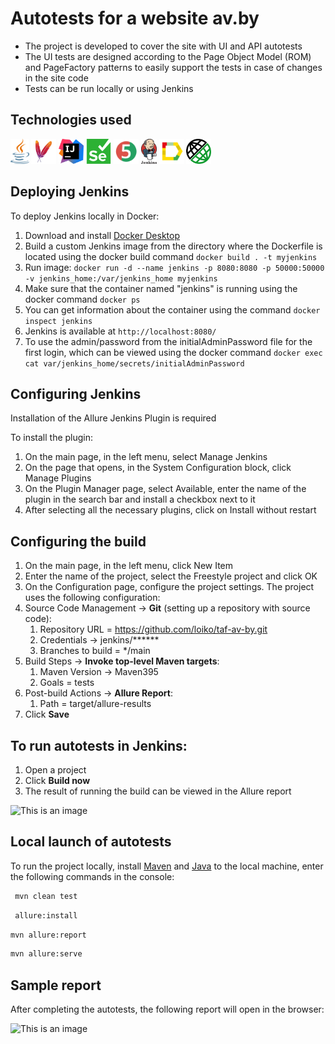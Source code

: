 # Autotests for a website av.by

* The project is developed to cover the site with UI and API autotests
* The UI tests are designed according to the Page Object Model (ROM) and PageFactory patterns to easily support the tests in case of changes in the site code
* Tests can be run locally or using Jenkins

## Technologies used

<a href="https://www.java.com/"><img src="/img/icons/java.svg" height="40"></a>
<a href="https://maven.apache.org/"><img src="/img/icons/maven.svg" height="40"></a>
<a href="https://www.jetbrains.com/idea/"><img src="/img/icons/intellij-idea.svg" height="40"></a>
<a href="https://www.selenium.dev/"><img src="/img/icons/selenium.svg" height="40"></a>
<a href="https://junit.org/"><img src="/img/icons/junit5.svg" height="40"></a>
<a href="https://www.jenkins.io/"><img src="/img/icons/jenkins.svg" height="40"></a>
<a href="https://docs.qameta.io/allure/"><img src="/img/icons/allure.svg" height="40"></a>
<a href="https://rest-assured.io/"><img src="/img/icons/rest-assured.png" height="40"></a>

## Deploying Jenkins
To deploy Jenkins locally in Docker:
1. Download and install [Docker Desktop](https://www.docker.com/products/docker-desktop/)
2. Build a custom Jenkins image from the directory where the Dockerfile is located using the docker build command ```docker build . -t myjenkins```
3. Run image: ```docker run -d --name jenkins -p 8080:8080 -p 50000:50000 -v jenkins_home:/var/jenkins_home myjenkins```
4. Make sure that the container named "jenkins" is running using the docker command ```docker ps```
5. You can get information about the container using the command ```docker inspect jenkins```
6. Jenkins is available at ```http://localhost:8080/```
7. To use the admin/password from the initialAdminPassword file for the first login, which can be viewed using the docker command ```docker exec cat var/jenkins_home/secrets/initialAdminPassword```

## Configuring Jenkins
Installation of the Allure Jenkins Plugin is required

To install the plugin:
1. On the main page, in the left menu, select Manage Jenkins
2. On the page that opens, in the System Configuration block, click Manage Plugins
3. On the Plugin Manager page, select Available, enter the name of the plugin in the search bar and install a checkbox next to it
4. After selecting all the necessary plugins, click on Install without restart


## Configuring the build
1. On the main page, in the left menu, click New Item
2. Enter the name of the project, select the Freestyle project and click OK
3. On the Configuration page, configure the project settings. The project uses the following configuration:
4. Source Code Management -> **Git** (setting up a repository with source code):
    1. Repository URL = https://github.com/loiko/taf-av-by.git
    2. Credentials -> jenkins/******
    3. Branches to build = */main
5. Build Steps -> **Invoke top-level Maven targets**:
    1. Maven Version -> Maven395
    2. Goals = tests
6. Post-build Actions -> **Allure Report**:
    1. Path = target/allure-results
7. Click **Save**

## To run autotests in Jenkins:
1. Open a project
2. Click **Build now**
3. The result of running the build can be viewed in the Allure report

![This is an image](/images/screenshots/jenkins.jpg)

## Local launch of autotests
To run the project locally, install [Maven](https://maven.apache.org/download.cgi) and [Java](https://www.java.com/en/download/) to the local machine, enter the following commands in the console:

```bash
 mvn clean test
```

```bash
 allure:install
```
```bash
mvn allure:report
``````
```bash
mvn allure:serve
``````

## Sample report
After completing the autotests, the following report will open in the browser:

![This is an image](/images/screenshots/allure-report-1.PNG)
